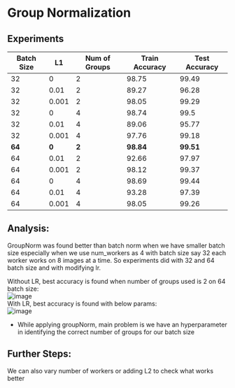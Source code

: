 # Group Normalization


## Experiments

| Batch Size | L1    | Num of Groups | Train Accuracy | Test Accuracy |
| ---------- | ----- | ------------- | -------------- | ------------- |
| 32         | 0     | 2             | 98.75          | 99.49         |
| 32         | 0.01  | 2             | 89.27          | 96.28         |
| 32         | 0.001 | 2             | 98.05          | 99.29         |
| 32         | 0     | 4             | 98.74          | 99.5          |
| 32         | 0.01  | 4             | 89.06          | 95.77         |
| 32         | 0.001 | 4             | 97.76          | 99.18         |
|  **64**         |  **0**     |  **2**            | **98.84**          | **99.51**         |
| 64         | 0.01  | 2             | 92.66          | 97.97         |
| 64         | 0.001 | 2             | 98.12          | 99.37         |
| 64         | 0     | 4             | 98.69          | 99.44         |
| 64         | 0.01  | 4             | 93.28          | 97.39         |
| 64         | 0.001 | 4             | 98.05          | 99.26         |


## Analysis:

GroupNorm was found better than batch norm when we have smaller batch size especially when we use num_workers as 4 with batch size say 32 each worker works on 8 images at a time.
So experiments did with 32 and 64 batch size and with modifying lr.

Without LR, best accuracy is found when number of groups used is 2 on 64 batch size:</br>
![image](https://user-images.githubusercontent.com/17870236/121741396-1b271100-cb1c-11eb-95ca-281d620768a6.png)
</br>
With LR, best accuracy is found with below params:</br>
![image](https://user-images.githubusercontent.com/17870236/121741626-680ae780-cb1c-11eb-9596-33ce1481302f.png)

- While applying groupNorm, main problem is we have an hyperparameter in identifying the correct number of groups for our batch size

## Further Steps:
We can also vary number of workers or adding L2 to check what works better

